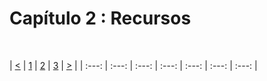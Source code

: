 # Capítulo 2 : Recursos

<br>

| [<](capitulo1.md) | [1](capitulo1.md) | [2](capitulo2.md) | [3](capitulo3.md) | [>](capitulo3.md) |
| :---: | :---: | :---: | :---: | :---: | :---: | :---: |